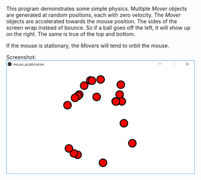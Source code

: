 This program demonstrates some simple physics. Multiple *Mover* objects are generated at random positions, each with zero velocity. The *Mover* objects are accelerated towards the mouse position. The sides of the screen wrap instead of bounce. So if a ball goes off the left, it will show up on the right. The same is true of the top and bottom.

If the mouse is stationary, the *Mover*s will tend to orbit the mouse.

Screenshot:  
![screenshot](mouse_acceleration.png)